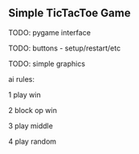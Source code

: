 Simple TicTacToe Game
--

TODO: pygame interface

TODO: buttons - setup/restart/etc

TODO: simple graphics


ai rules:

1	play win

2	block op win

3	play middle

4	play random
